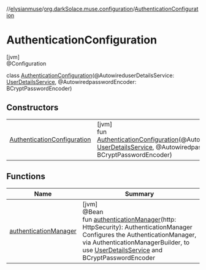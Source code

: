 //[elysianmuse](../../../index.md)/[org.darkSolace.muse.configuration](../index.md)/[AuthenticationConfiguration](index.md)

# AuthenticationConfiguration

[jvm]\
@Configuration

class [AuthenticationConfiguration](index.md)(@AutowireduserDetailsService: [UserDetailsService](../../org.darkSolace.muse.security.service/-user-details-service/index.md), @AutowiredpasswordEncoder: BCryptPasswordEncoder)

## Constructors

| | |
|---|---|
| [AuthenticationConfiguration](-authentication-configuration.md) | [jvm]<br>fun [AuthenticationConfiguration](-authentication-configuration.md)(@AutowireduserDetailsService: [UserDetailsService](../../org.darkSolace.muse.security.service/-user-details-service/index.md), @AutowiredpasswordEncoder: BCryptPasswordEncoder) |

## Functions

| Name | Summary |
|---|---|
| [authenticationManager](authentication-manager.md) | [jvm]<br>@Bean<br>fun [authenticationManager](authentication-manager.md)(http: HttpSecurity): AuthenticationManager<br>Configures the AuthenticationManager, via AuthenticationManagerBuilder, to use [UserDetailsService](../../org.darkSolace.muse.security.service/-user-details-service/index.md) and BCryptPasswordEncoder |
